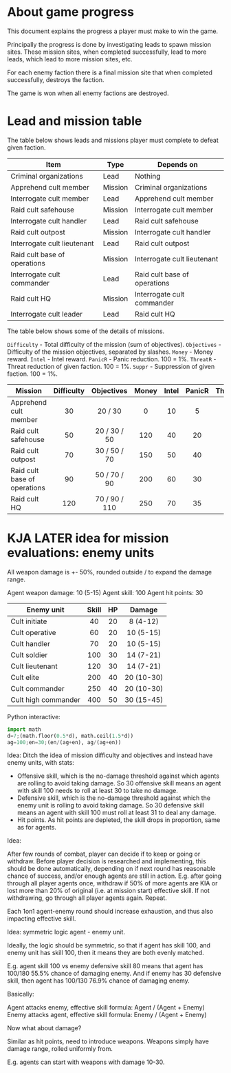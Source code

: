 # About game progress

This document explains the progress a player must make to win the game.

Principally the progress is done by investigating leads to spawn mission sites.
These mission sites, when completed successfully, lead to more leads, which lead to more mission sites, etc.

For each enemy faction there is a final mission site that when completed successfully, destroys the faction.

The game is won when all enemy factions are destroyed.

# Lead and mission table

The table below shows leads and missions player must complete to defeat given faction.

| Item                          | Type    | Depends on                  |
|-------------------------------|---------|-----------------------------|
| Criminal organizations        | Lead    | Nothing                     |
| Apprehend cult member         | Mission | Criminal organizations      |
| Interrogate cult member       | Lead    | Apprehend cult member       |
| Raid cult safehouse           | Mission | Interrogate cult member     |
| Interrogate cult handler      | Lead    | Raid cult safehouse         |
| Raid cult outpost             | Mission | Interrogate cult handler    |
| Interrogate cult lieutenant   | Lead    | Raid cult outpost           |
| Raid cult base of operations  | Mission | Interrogate cult lieutenant |
| Interrogate cult commander    | Lead    | Raid cult base of operations|
| Raid cult HQ                  | Mission | Interrogate cult commander  |
| Interrogate cult leader       | Lead    | Raid cult HQ                |

The table below shows some of the details of missions.

`Difficulty` - Total difficulty of the mission (sum of objectives).
`Objectives` - Difficulty of the mission objectives, separated by slashes.
`Money` - Money reward.
`Intel` - Intel reward.
`PanicR` - Panic reduction. 100 = 1%.
`ThreatR` - Threat reduction of given faction. 100 = 1%.
`Suppr` - Suppression of given faction. 100 = 1%.

| Mission                      | Difficulty | Objectives      | Money | Intel | PanicR | ThreatR | Suppr |
|------------------------------|:----------:|:---------------:|:-----:|:-----:|:------:|:-------:|:-----:|
| Apprehend cult member        |     30     | 20 / 30         |   0   |  10   |   5    |    1    |  10   |
| Raid cult safehouse          |     50     | 20 / 30 / 50    | 120   |  40   |  20    |    5    |  40   |
| Raid cult outpost            |     70     | 30 / 50 / 70    | 150   |  50   |  40    |   20    |  50   |
| Raid cult base of operations |     90     | 50 / 70 / 90    | 200   |  60   |  30    |    7    |  60   |
| Raid cult HQ                 |    120     | 70 / 90 / 110   | 250   |  70   |  35    |    8    |  70   |

# KJA LATER idea for mission evaluations: enemy units

All weapon damage is +- 50%, rounded outside / to expand the damage range.

Agent weapon damage: 10 (5-15)
Agent skill: 100
Agent hit points: 30

| Enemy unit          | Skill | HP | Damage        |
|---------------------|:-----:|:--:|:-------------:|
| Cult initiate       |  40   | 20 | 8 (4-12)      |
| Cult operative      |  60   | 20 | 10 (5-15)     |
| Cult handler        |  70   | 20 | 10 (5-15)     |
| Cult soldier        | 100   | 30 | 14 (7-21)     |
| Cult lieutenant     | 120   | 30 | 14 (7-21)     |
| Cult elite          | 200   | 40 | 20 (10-30)    |
| Cult commander      | 250   | 40 | 20 (10-30)    |
| Cult high commander | 400   | 50 | 30 (15-45)    |

Python interactive:

``` python
import math
d=7;(math.floor(0.5*d), math.ceil(1.5*d))
ag=100;en=30;(en/(ag+en), ag/(ag+en))
```

Idea: Ditch the idea of mission difficulty and objectives and instead have enemy units, with stats:

- Offensive skill, which is the no-damage threshold against which agents are rolling to avoid taking damage.
  So 30 offensive skill means an agent with skill 100 needs to roll at least 30 to take no damage.
- Defensive skill, which is the no-damage threshold against which the enemy unit is rolling to avoid taking damage.
  So 30 defensive skill means an agent with skill 100 must roll at least 31 to deal any damage.
- Hit points. As hit points are depleted, the skill drops in proportion, same as for agents.

Idea:

After few rounds of combat, player can decide if to keep or going or withdraw.
Before player decision is researched and implementing, this should be done automatically,
depending on if next round has reasonable chance of success, and/or enough agents are still in action.
E.g. after going through all player agents once, withdraw if 50% of more agents are KIA or lost more than 20%
of original (i.e. at mission start) effective skill.
If not withdrawing, go through all player agents again. Repeat.

Each 1on1 agent-enemy round should increase exhaustion, and thus also impacting effective skill.

Idea: symmetric logic agent - enemy unit.

Ideally, the logic should be symmetric, so that if agent has skill 100, and enemy unit has skill 100,
then it means they are both evenly matched.

E.g. agent skill 100 vs enemy defensive skill 80 means that agent has 100/180 55.5% chance of damaging enemy.
And if enemy has 30 defensive skill, then agent has 100/130 76.9% chance of damaging enemy.

Basically:

Agent attacks enemy, effective skill formula: Agent / (Agent + Enemy)
Enemy attacks agent, effective skill formula: Enemy / (Agent + Enemy)

Now what about damage?

Similar as hit points, need to introduce weapons. Weapons simply have damage range, rolled uniformly from.

E.g. agents can start with weapons with damage 10-30.
